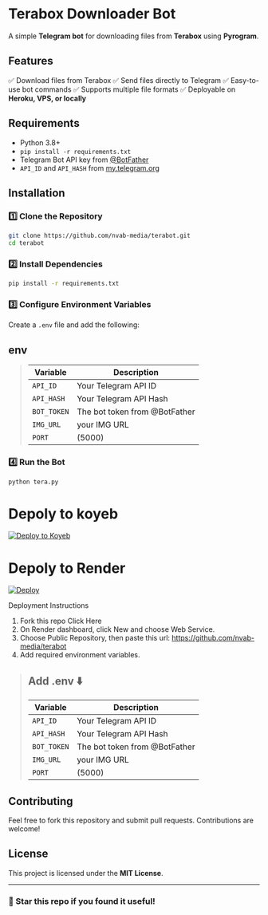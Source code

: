 # Terabox Downloader Bot

A simple **Telegram bot** for downloading files from **Terabox** using **Pyrogram**.

## Features

✅ Download files from Terabox
✅ Send files directly to Telegram
✅ Easy-to-use bot commands
✅ Supports multiple file formats
✅ Deployable on **Heroku, VPS, or locally**

## Requirements

- Python 3.8+
- `pip install -r requirements.txt`
- Telegram Bot API key from [@BotFather](https://t.me/BotFather)
- `API_ID` and `API_HASH` from [my.telegram.org](https://my.telegram.org/apps)

## Installation

### 1️⃣ Clone the Repository
```sh
git clone https://github.com/nvab-media/terabot.git
cd terabot
```

### 2️⃣ Install Dependencies
```sh
pip install -r requirements.txt
```

### 3️⃣ Configure Environment Variables
Create a `.env` file and add the following:
## env
> | Variable   | Description |
> |------------|-------------|
> | `API_ID`   | Your Telegram API ID |
> | `API_HASH` | Your Telegram API Hash |
> | `BOT_TOKEN` | The bot token from @BotFather |
> | `IMG_URL` |  your IMG URL |
> | `PORT` | (5000) |


### 4️⃣ Run the Bot
```sh
python tera.py
```


# Depoly to koyeb
[![Deploy to Koyeb](https://www.koyeb.com/static/images/deploy/button.svg)](https://app.koyeb.com/deploy?type=git&builder=dockerfile&repository=https://github.com/nvab-media/terabot&branch=main&name=DotserModz&env[API_ID]=your_api_id&env[API_HASH]=your_api_hash&env[BOT_TOKEN]=your_bot_token&env[PORT]=8000)


# Depoly to Render
[![Deploy](https://img.shields.io/badge/-Deploy-black?style=for-the-badge&logo=Render&logoColor=white)](https://render.com/deploy?repo=https://github.com/nvab-media/terabot)

Deployment Instructions
1. Fork this repo Click Here
2. On Render dashboard, click New and choose Web Service.
3. Choose Public Repository, then paste this url: https://github.com/nvab-media/terabot
4. Add required environment variables.

> ## Add .env ⬇️
> | Variable   | Description |
> |------------|-------------|
> | `API_ID`   | Your Telegram API ID |
> | `API_HASH` | Your Telegram API Hash |
> | `BOT_TOKEN` | The bot token from @BotFather |
> | `IMG_URL` |  your IMG URL |
> | `PORT` | (5000) |

## Contributing

Feel free to fork this repository and submit pull requests. Contributions are welcome!

## License

This project is licensed under the **MIT License**.

---

### 🌟 Star this repo if you found it useful!
